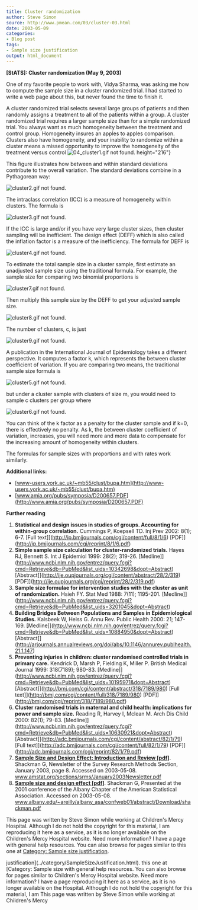 ```yaml
---
title: Cluster randomization
author: Steve Simon
source: http://www.pmean.com/03/cluster-03.html
date: 2003-05-09
categories:
- Blog post
tags:
- Sample size justification
output: html_document
---
```

****[StATS]:** Cluster randomization (May 9, 2003)**

One of my favorite people to work with, Vidya Sharma, was asking me
how to compute the sample size in a cluster randomized trial. I had
started to write a web page about this, but never found the time to
finish it.

A cluster randomized trial selects several large groups of patients
and then randomly assigns a treatment to all of the patients within a
group. A cluster randomized trial requires a larger sample size than
for a simple randomized trial. You always want as much homogeneity
between the treatment and control group. Homogeneity insures an apples
to apples comparison. Clusters also have homogeneity, and your
inability to randomize within a cluster means a missed opportunity to
improve the homogeneity of the treatment versus control
![04_cluster1.gif not found.](http://www.pmean.com/images/images/03/cluster-0301.png)
height="216"}

This figure illustrates how between and within standard deviations
contribute to the overall variation. The standard deviations combine
in a Pythagorean way:

![cluster2.gif not found.](http://www.pmean.com/images/images/03/cluster-0302.png)

The intraclass correlation (ICC) is a measure of homogeneity within
clusters. The formula is

![cluster3.gif not found.](http://www.pmean.com/images/images/03/cluster-0303.png)

If the ICC is large and/or if you have very large cluster sizes, then
cluster sampling will be inefficient. The design effect (DEFF) which
is also called the inflation factor is a measure of the inefficiency.
The formula for DEFF is

![cluster4.gif not found.](http://www.pmean.com/images/images/03/cluster-0304.png)

To estimate the total sample size in a cluster sample, first estimate
an unadjusted sample size using the traditional formula. For example,
the sample size for comparing two binomial proportions is

![cluster7.gif not found.](http://www.pmean.com/images/images/03/cluster-0305.png)

  Then multiply this sample size by the DEFF to get your adjusted
sample size.

![cluster8.gif not found.](http://www.pmean.com/images/images/03/cluster-0306.png)

  The number of clusters, c, is just

![cluster9.gif not found.](http://www.pmean.com/images/images/03/cluster-0307.png)

A publication in the International Journal of Epidemiology takes a
different perspective. It computes a factor k, which represents the
between cluster coefficient of variation. If you are comparing two
means, the traditional sample size formula is

![cluster5.gif not found.](http://www.pmean.com/images/images/03/cluster-0308.png)

but under a cluster sample with clusters of size m, you would need to
sample c clusters per group where

![cluster6.gif not found.](http://www.pmean.com/images/images/03/cluster-0309.png)

You can think of the k factor as a penalty for the cluster sample and
if k=0, there is effectively no penalty. As k, the between cluster
coefficient of variation, increases, you will need more and more data
to compensate for the increasing amount of homogeneity within
clusters.

The formulas for sample sizes with proportions and with rates work
similarly.

**Additional links:**

-   [www-users.york.ac.uk/~mb55/clust/bupa.htm](http://www-users.york.ac.uk/~mb55/clust/bupa.htm)
-   [www.amia.org/pubs/symposia/D200657.PDF](http://www.amia.org/pubs/symposia/D200657.PDF)

**Further reading**

1.  **Statistical and design issues in studies of groups. Accounting for
    within-group correlation.** Cummings P, Koepsell TD. Inj Prev 2002:
    8(1); 6-7. [Full
    text]](http://ip.bmjjournals.com/cgi/content/full/8/1/6)
    [PDF]](http://ip.bmjjournals.com/cgi/reprint/8/1/6.pdf)
2.  **Simple sample size calculation for cluster-randomized trials.**
    Hayes RJ, Bennett S. Int J Epidemiol 1999: 28(2); 319-26.
    [Medline]](http://www.ncbi.nlm.nih.gov/entrez/query.fcgi?cmd=Retrieve&db=PubMed&list_uids=10342698&dopt=Abstract)
    [Abstract]](http://ije.oupjournals.org/cgi/content/abstract/28/2/319)
    [PDF]](http://ije.oupjournals.org/cgi/reprint/28/2/319.pdf)
3.  **Sample size formulae for intervention studies with the cluster as
    unit of randomization.** Hsieh FY. Stat Med 1988: 7(11); 1195-201.
    [Medline]](http://www.ncbi.nlm.nih.gov/entrez/query.fcgi?cmd=Retrieve&db=PubMed&list_uids=3201045&dopt=Abstract)
4.  **Building Bridges Between Populations and Samples in
    Epidemiological Studies.** Kalsbeek W, Heiss G. Annu Rev. Public
    Health 2000: 21; 147-169.
    [Medline]](http://www.ncbi.nlm.nih.gov/entrez/query.fcgi?cmd=Retrieve&db=PubMed&list_uids=10884950&dopt=Abstract)
    [Abstract]](http://arjournals.annualreviews.org/doi/abs/10.1146/annurev.publhealth.21.1.147)
5.  **Preventing injuries in children: cluster randomised controlled
    trials in primary care.** Kendrick D, Marsh P, Fielding K, Miller P.
    British Medical Journal 1999: 318(7189); 980-83.
    [Medline]](http://www.ncbi.nlm.nih.gov/entrez/query.fcgi?cmd=Retrieve&db=PubMed&list_uids=10195971&dopt=Abstract)
    [Abstract]](http://bmj.com/cgi/content/abstract/318/7189/980)
    [Full text]](http://bmj.com/cgi/content/full/318/7189/980)
    [PDF]](http://bmj.com/cgi/reprint/318/7189/980.pdf)
6.  **Cluster randomised trials in maternal and child health:
    implications for power and sample size.** Reading R, Harvey I,
    Mclean M. Arch Dis Child 2000: 82(1); 79-83.
    [Medline]](http://www.ncbi.nlm.nih.gov/entrez/query.fcgi?cmd=Retrieve&db=PubMed&list_uids=10630921&dopt=Abstract)
    [Abstract]](http://adc.bmjjournals.com/cgi/content/abstract/82/1/79)
    [Full text]](http://adc.bmjjournals.com/cgi/content/full/82/1/79)
    [PDF]](http://adc.bmjjournals.com/cgi/reprint/82/1/79.pdf)
7.  **[Sample Size and Design Effect: Introduction and Review
    [pdf]](http://http://www.amstat.org/sections/srms/January2003Newsletter.pdf)**.
    Shackman G, Newsletter of the Survey Research Methods Section,
    January 2003, page 8. Accessed on 2003-05-08.
    www.amstat.org/sections/srms/January2003Newsletter.pdf
8.  **[Sample size and design effect
    [pdf]](http://www.albany.edu/~areilly/albany_asa/confweb01/abstract/Download/shackman.pdf)**.
    Shackman G, Presented at the 2001 conference of the Albany Chapter
    of the American Statistical Association. Accessed on 2003-05-08.
    www.albany.edu/~areilly/albany_asa/confweb01/abstract/Download/shackman.pdf

This page was written by Steve Simon while working at Children's Mercy
Hospital. Although I do not hold the copyright for this material, I am
reproducing it here as a service, as it is no longer available on the
Children's Mercy Hospital website. Need more information? I have a page
with general help resources. You can also browse for pages similar to
this one at [Category: Sample size
justification](../category/SampleSizeJustification.html).
<!---More--->
justification](../category/SampleSizeJustification.html).
this one at [Category: Sample size
with general help resources. You can also browse for pages similar to
Children's Mercy Hospital website. Need more information? I have a page
reproducing it here as a service, as it is no longer available on the
Hospital. Although I do not hold the copyright for this material, I am
This page was written by Steve Simon while working at Children's Mercy

<!---Do not use
****[StATS]:** Cluster randomization (May 9, 2003)**
This page was written by Steve Simon while working at Children's Mercy
Hospital. Although I do not hold the copyright for this material, I am
reproducing it here as a service, as it is no longer available on the
Children's Mercy Hospital website. Need more information? I have a page
with general help resources. You can also browse for pages similar to
this one at [Category: Sample size
justification](../category/SampleSizeJustification.html).
--->

